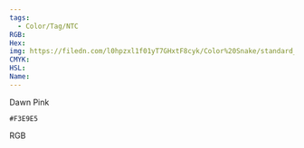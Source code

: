 ```yaml
---
tags:
  - Color/Tag/NTC
RGB:
Hex:
img: https://filedn.com/l0hpzxl1f01yT7GHxtF8cyk/Color%20Snake/standard_csv_to_svg//F3E9E5.svg
CMYK:
HSL:
Name:
---
```

Dawn Pink
```palette
#F3E9E5
```
RGB
